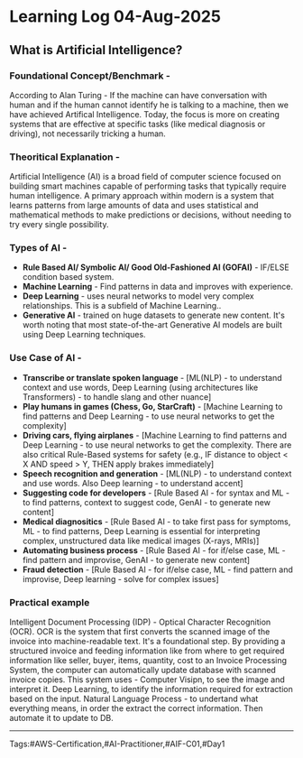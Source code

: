 # Learning Log 04-Aug-2025

## What is Artificial Intelligence?

### Foundational Concept/Benchmark -
According to Alan Turing - If the machine can have conversation with human and if the human cannot identify he is talking to a machine, then we have achieved Artifical Intelligence. Today, the focus is more on creating systems that are effective at specific tasks (like medical diagnosis or driving), not necessarily tricking a human.

### Theoritical Explanation -
Artificial Intelligence (AI) is a broad field of computer science focused on building smart machines capable of performing tasks that typically require human intelligence. A primary approach within modern is a system that learns patterns from large amounts of data and uses statistical and mathematical methods to make predictions or decisions, without needing to try every single possibility.

### Types of AI -

* **Rule Based AI/ Symbolic AI/ Good Old-Fashioned AI (GOFAI)** - IF/ELSE condition based system.
* **Machine Learning** - Find patterns in data and improves with experience.
* **Deep Learning** - uses neural networks to model very complex relationships. This is a subfield of Machine Learning..
* **Generative AI** - trained on huge datasets to generate new content.  It's worth noting that most state-of-the-art Generative AI models are built using Deep Learning techniques.

### Use Case of AI -

* **Transcribe or translate spoken language** - [ML(NLP) - to understand context and use words, Deep Learning (using architectures like Transformers) - to handle slang and other nuance]
* **Play humans in games (Chess, Go, StarCraft)** - [Machine Learning to find patterns and Deep Learning - to use neural networks to get the complexity]
* **Driving cars, flying airplanes** - [Machine Learning to find patterns and Deep Learning - to use neural networks to get the complexity. There are also critical Rule-Based systems for safety (e.g., IF distance to object < X AND speed > Y, THEN apply brakes immediately]
* **Speech recognition and generation** - [ML(NLP) - to understand context and use words. Also Deep learning - to understand accent]
* **Suggesting code for developers** - [Rule Based AI - for syntax and ML - to find patterns, context to suggest code, GenAI - to generate new content]
* **Medical diagnositics** - [Rule Based AI - to take first pass for symptoms, ML - to find patterns, Deep Learning is essential for interpreting complex, unstructured data like medical images (X-rays, MRIs)]
* **Automating business process** - [Rule Based AI - for if/else case, ML - find pattern and improvise, GenAI - to generate new content]
*  **Fraud detection** - [Rule Based AI - for if/else case, ML - find pattern and improvise, Deep learning - solve for complex issues]

### Practical example 
Intelligent Document Processing (IDP) - Optical Character Recognition (OCR). OCR is the system that first converts the scanned image of the invoice into machine-readable text. It's a foundational step. By providing a structured invoice and feeding information like from where to get required information like seller, buyer, items, quantity, cost to an Invoice Processing System, the computer can automatically update database with scanned invoice copies. This system uses - Computer Visipn, to see the image and interpret it. Deep Learning, to identify the information required for extraction based on the input. Natural Language Process - to undertand what everything means, in order the extract the correct information. Then automate it to update to DB. 


---
Tags:#AWS-Certification,#AI-Practitioner,#AIF-C01,#Day1